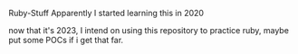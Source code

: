 Ruby-Stuff
Apparently I started learning this in 2020

now that it's 2023, I intend on using this repository to practice ruby, maybe put some POCs if i get that far.